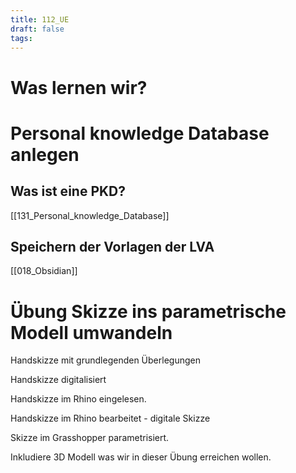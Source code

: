 ```yaml
---
title: 112_UE
draft: false
tags:
---
```


# Was lernen wir?



# Personal knowledge Database anlegen

## Was ist eine PKD?

[[131_Personal_knowledge_Database]]




## Speichern der Vorlagen der LVA

[[018_Obsidian]]




# Übung Skizze ins parametrische Modell umwandeln

Handskizze mit grundlegenden Überlegungen 

Handskizze digitalisiert 

Handskizze im Rhino eingelesen.

Handskizze im Rhino bearbeitet - digitale Skizze


Skizze im Grasshopper parametrisiert.




Inkludiere 3D Modell was wir in dieser Übung erreichen wollen.


